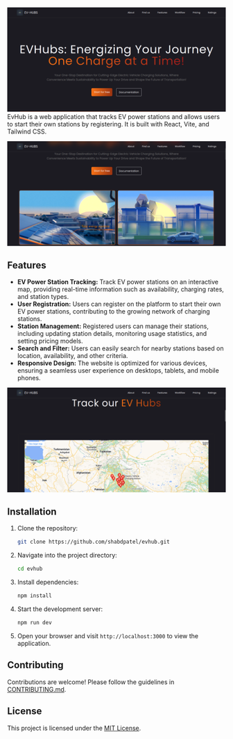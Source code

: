 # 

![Herosection](/src/assets/Screenshot1.png)
EvHub is a web application that tracks EV power stations and allows users to start their own stations by registering. It is built with React, Vite, and Tailwind CSS.

![](/src/assets/Screenshot2.png)
## Features

- **EV Power Station Tracking:** Track EV power stations on an interactive map, providing real-time information such as availability, charging rates, and station types.
- **User Registration:** Users can register on the platform to start their own EV power stations, contributing to the growing network of charging stations.
- **Station Management:** Registered users can manage their stations, including updating station details, monitoring usage statistics, and setting pricing models.
- **Search and Filter:** Users can easily search for nearby stations based on location, availability, and other criteria.
- **Responsive Design:** The website is optimized for various devices, ensuring a seamless user experience on desktops, tablets, and mobile phones.

![](/src/assets/Screenshot3.png)

## Installation

1. Clone the repository:

    ```bash
    git clone https://github.com/shabdpatel/evhub.git
    ```

2. Navigate into the project directory:

    ```bash
    cd evhub
    ```

3. Install dependencies:

    ```bash
    npm install
    ```

4. Start the development server:

    ```bash
    npm run dev
    ```

5. Open your browser and visit `http://localhost:3000` to view the application.

## Contributing

Contributions are welcome! Please follow the guidelines in [CONTRIBUTING.md](CONTRIBUTING.md).

## License

This project is licensed under the [MIT License](LICENSE).
